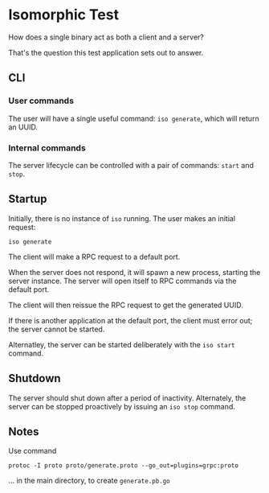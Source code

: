 # Isomorphic Test

How does a single binary act as both a client and a server?

That's the question this test application sets out to answer.

## CLI

### User commands

The user will have a single useful command: `iso generate`, which will return an UUID.

### Internal commands

The server lifecycle can be controlled with a pair of commands: `start` and `stop`.

## Startup

Initially, there is no instance of `iso` running.  The user makes an initial request:

`iso generate`

The client will make a RPC request to a default port.

When the server does not respond, it will spawn a new process, starting the server instance.  The server will open itself to RPC commands via the default port.

The client will then reissue the RPC request to get the generated UUID.

If there is another application at the default port, the client must error out; the server cannot be started.

Alternatley, the server can be started deliberately with the `iso start` command.

## Shutdown

The server should shut down after a period of inactivity.  Alternately, the server can be stopped proactively by issuing an `iso stop` command.

## Notes

Use command

`protoc -I proto proto/generate.proto --go_out=plugins=grpc:proto`

... in the main directory, to create `generate.pb.go`
